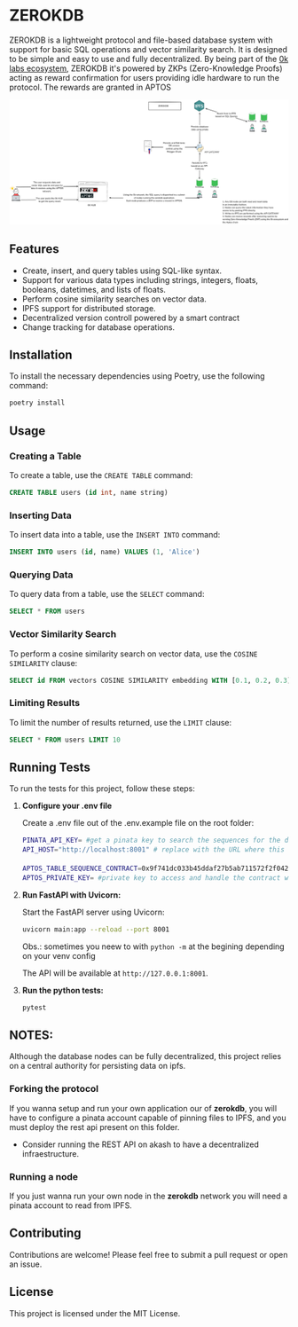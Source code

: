 # ZEROKDB

ZEROKDB is a lightweight protocol and file-based database system with support for basic SQL operations and vector similarity search. It is designed to be simple and easy to use and fully decentralized. By being part of the [0k labs ecosystem](https://0k.wtf), ZEROKDB it's powered by ZKPs (Zero-Knowledge Proofs) acting as reward confirmation for users providing idle hardware to run the protocol. The rewards are granted in APTOS

![ZEROKDB](docs/zerokdb.png)

## Features

- Create, insert, and query tables using SQL-like syntax.
- Support for various data types including strings, integers, floats, booleans, datetimes, and lists of floats.
- Perform cosine similarity searches on vector data.
- IPFS support for distributed storage.
- Decentralized version controll powered by a smart contract
- Change tracking for database operations.

## Installation

To install the necessary dependencies using Poetry, use the following command:

```bash
poetry install
```

## Usage

### Creating a Table

To create a table, use the `CREATE TABLE` command:

```sql
CREATE TABLE users (id int, name string)
```

### Inserting Data

To insert data into a table, use the `INSERT INTO` command:

```sql
INSERT INTO users (id, name) VALUES (1, 'Alice')
```

### Querying Data

To query data from a table, use the `SELECT` command:

```sql
SELECT * FROM users
```

### Vector Similarity Search

To perform a cosine similarity search on vector data, use the `COSINE SIMILARITY` clause:

```sql
SELECT id FROM vectors COSINE SIMILARITY embedding WITH [0.1, 0.2, 0.3]
```

### Limiting Results

To limit the number of results returned, use the `LIMIT` clause:

```sql
SELECT * FROM users LIMIT 10
```

## Running Tests

To run the tests for this project, follow these steps:

1. **Configure your .env file**

   Create a .env file out of the .env.example file on the root folder:

   ```bash
   PINATA_API_KEY= #get a pinata key to search the sequences for the database on IPFS
   API_HOST="http://localhost:8001" # replace with the URL where this will be running

   APTOS_TABLE_SEQUENCE_CONTRACT=0x9f741dc033b45ddaf27b5ab711572f2f042fc9d2a3a49dbf3e215c6d9f02a72b # replace with teh contract on aptos that holds all the sequences from your database
   APTOS_PRIVATE_KEY= #private key to access and handle the contract with the sequences
   ```

1. **Run FastAPI with Uvicorn:**

   Start the FastAPI server using Uvicorn:

   ```bash
   uvicorn main:app --reload --port 8001
   ```

   Obs.: sometimes you neew to with `python -m` at the begining depending on your venv config

   The API will be available at `http://127.0.0.1:8001`.

1. **Run the python tests:**
   ```bash
   pytest
   ```

## NOTES:

Although the database nodes can be fully decentralized, this project relies on a central authority for persisting data on ipfs.

### Forking the protocol

If you wanna setup and run your own application our of **zerokdb**, you will have to configure a pinata account capable of pinning files to IPFS, and you must
deploy the rest api present on this folder.

- Consider running the REST API on akash to have a decentralized infraestructure.

### Running a node

If you just wanna run your own node in the **zerokdb** network you will need a pinata account to read from IPFS.

## Contributing

Contributions are welcome! Please feel free to submit a pull request or open an issue.

## License

This project is licensed under the MIT License.
